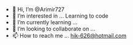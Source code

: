 - 👋 Hi, I’m @Arimir727
- 👀 I’m interested in ... Learning to code 
- 🌱 I’m currently learning ... 
- 💞️ I’m looking to collaborate on ...
- 📫 How to reach me ... hik-626@hotmail.com

<!---
Arimir727/Arimir727 is a ✨ special ✨ repository because its `README.md` (this file) appears on your GitHub profile.
You can click the Preview link to take a look at your changes.
--->
